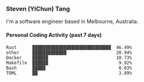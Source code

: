 ### Steven (YiChun) Tang

I'm a software engineer based in Melbourne, Australia.

#### Personal Coding Activity (past 7 days)
```
Rust      ▓▓▓▓▓▓▓▓▓▓▓▓▓▓▓▓▓▓▓▓▓▓▓▓▓▓▓▓▓▓  46.49%
other     ▓▓▓▓▓▓▓▓▓▓▓▓▓                   20.94%
Docker    ▓▓▓▓▓▓                          10.73%
Makefile  ▓▓▓▓▓▓                           9.92%
Bash      ▓▓▓▓▓                            8.03%
TOML      ▓▓                               3.89%
```
